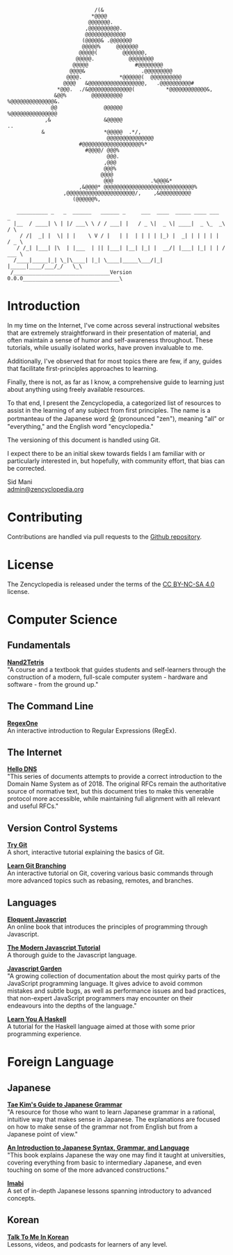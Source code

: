 ```
                            /(&
                           *@@@@
                          @@@@@@@.
                         ,@@@@@@@@@@.
                         @@@@@@@@@@@@@
                        (@@@@@& .@@@@@@@
                        @@@@@%     @@@@@@@
                       @@@@@(        @@@@@@@,
                      @@@@@.           @@@@@@@@
                     @@@@@               #@@@@@@@@
                    @@@@&                  .@@@@@@@@@
                   @@@@.            *@@@@@@(  @@@@@@@@@@
                  @@@@   &@@@@@@@@@@@@@@@@@@,   .@@@@@@@@@@#
                *@@@.  ./&@@@@@@@@@@@@@@(          *@@@@@@@@@@@@&,
               &@@%        @@@@@@@@@@                  %@@@@@@@@@@@@@@&.
              @@               @@@@@@                       %@@@@@@@@@@@@@@@
            ,&                 &@@@@@                                ..
           &                   *@@@@@  .*/,
                                @@@@@@@@@@@@@@@
                       #@@@@@@@@@@@@@@@@@@@%*
                         #@@@@/ @@@%
                                @@@.
                               ,@@@
                               @@@%
                              @@@@
                               @@@            .%@@@&*
                       ,&@@@@* @@@@@@@@@@@@@@@@@@@@@@@@@@@@@%
                  ,@@@@@@@@@@@@@@@@@@@@@@/,    ,&@@@@@@@@@@
                     (@@@@@@%,

   __________ _   _  ______   ______ _     ___  ____  _____ ____ ___    _
  |__  / ____| \ | |/ ___\ \ / / ___| |   / _ \|  _ \| ____|  _ \_  _\ / \
    / /|  _| |  \| | |    \ V / |   | |  | | | | |_) |  _| | | | | |  / _ \
   / /_| |___| |\  | |___  | || |___| |__| |_| |  __/| |___| |_| | | / ___ \
  /____|_____|_| \_|\____| |_| \____|_____\___/|_|   |_____|____/___/_/   \_\
 /_______________________________Version 0.0.0_______________________________\
```
Introduction
================================================================================
In my time on the Internet, I've come across several instructional websites that
are extremely straightforward in their presentation of material, and often
maintain a sense of humor and self-awareness throughout. These tutorials, while
usually isolated works, have proven invaluable to me.

Additionally, I've observed that for most topics there are few, if any, guides
that facilitate first-principles approaches to learning.

Finally, there is not, as far as I know, a comprehensive guide to learning just
about anything using freely available resources.

To that end, I present the Zencyclopedia, a categorized list of resources to
assist in the learning of any subject from first principles. The name is a
portmanteau of the Japanese word 全 (pronounced "zen"), meaning "all" or
"everything," and the English word "encyclopedia."

The versioning of this document is handled using Git.

I expect there to be an initial skew towards fields I am familiar with or
particularly interested in, but hopefully, with community effort, that bias can
be corrected.

Sid Mani  
<admin@zencyclopedia.org>

Contributing
================================================================================
Contributions are handled via pull requests to the
[Github repository](https://github.com/sidmani/zencyclopedia).

License
================================================================================
The Zencyclopedia is released under the terms of the
[CC BY-NC-SA 4.0](https://creativecommons.org/licenses/by-nc-sa/4.0/legalcode)
license.

Computer Science
================================================================================

  Fundamentals
  ------------------------------------------------------------------------------
  **[Nand2Tetris](http://www.nand2tetris.org/)**  
  "A course and a textbook that guides students and self-learners through the 
  construction of a modern, full-scale computer system - hardware and software -
   from the ground up."
   
  The Command Line
  ------------------------------------------------------------------------------
  **[RegexOne](https://regexone.com/)**  
  An interactive introduction to Regular Expressions (RegEx).

  The Internet
  ------------------------------------------------------------------------------

  **[Hello DNS](https://powerdns.org/hello-dns/)**  
  "This series of documents attempts to provide a correct introduction to the 
  Domain Name System as of 2018. The original RFCs remain the authoritative 
  source of normative text, but this document tries to make this venerable 
  protocol more accessible, while maintaining full alignment with all relevant 
  and useful RFCs."

  Version Control Systems
  ------------------------------------------------------------------------------
  **[Try Git](https://try.github.io/levels/1/challenges/1)**  
  A short, interactive tutorial explaining the basics of Git.  
  
  **[Learn Git Branching](https://learngitbranching.js.org/)**  
  An interactive tutorial on Git, covering various basic commands through more
  advanced topics such as rebasing, remotes, and branches.  

  Languages
  ------------------------------------------------------------------------------
  **[Eloquent Javascript](http://eloquentjavascript.net/)**  
  An online book that introduces the principles of programming through 
  Javascript.  
  
  **[The Modern Javascript Tutorial](http://javascript.info/)**  
  A thorough guide to the Javascript language.  
  
  **[Javascript Garden](http://bonsaiden.github.io/JavaScript-Garden/)**  
  "A growing collection of documentation about the most quirky parts of the 
  JavaScript programming language. It gives advice to avoid common mistakes and 
  subtle bugs, as well as performance issues and bad practices, that non-expert 
  JavaScript programmers may encounter on their endeavours into the depths of 
  the language."  
  
  **[Learn You A Haskell](http://learnyouahaskell.com/)**  
  A tutorial for the Haskell language aimed at those with some prior programming
  experience.
  
Foreign Language  
================================================================================

  Japanese
  ------------------------------------------------------------------------------
  **[Tae Kim's Guide to Japanese 
  Grammar](http://www.guidetojapanese.org/learn/grammar)**  
  "A resource for those who want to learn Japanese grammar in a rational, 
  intuitive way that makes sense in Japanese. The explanations are focused on 
  how to make sense of the grammar not from English but from a Japanese point of 
  view."

  **[An Introduction to Japanese Syntax, Grammar, and
  Language](https://pomax.github.io/nrGrammar/)**  
  "This book explains Japanese the way one may find it taught at universities,
  covering everything from basic to intermediary Japanese, and even touching on
  some of the more advanced constructions."

  **[Imabi](http://imabi.net)**  
  A set of in-depth Japanese lessons spanning introductory to advanced 
  concepts.

  Korean
  ------------------------------------------------------------------------------
  **[Talk To Me In Korean](http://http://talktomeinkorean.com/)**  
  Lessons, videos, and podcasts for learners of any level.
  